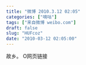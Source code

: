 ```yaml
---
title: "微博 2010.3.12 02:05"
categories: ["嘀咕"]
tags: ["来自微博 weibo.com"]
draft: false
slug: "HUFcoz"
date: "2010-03-12 02:05:00"
---
```


<p>故乡。  O网页链接 ​​​​</p>
